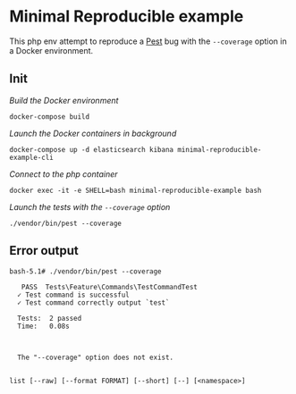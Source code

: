 # Minimal Reproducible example

This php env attempt to reproduce a [Pest](https://pestphp.com/) bug with the `--coverage` option in a Docker environment.

## Init

*Build the Docker environment*

`docker-compose build`

*Launch the Docker containers in background*

`docker-compose up -d elasticsearch kibana minimal-reproducible-example-cli`

*Connect to the php container*

`docker exec -it -e SHELL=bash minimal-reproducible-example bash`

*Launch the tests with the `--coverage` option*

`./vendor/bin/pest --coverage`

## Error output

```
bash-5.1# ./vendor/bin/pest --coverage

   PASS  Tests\Feature\Commands\TestCommandTest
  ✓ Test command is successful
  ✓ Test command correctly output `test`

  Tests:  2 passed
  Time:   0.08s


                                           
  The "--coverage" option does not exist.  
                                           

list [--raw] [--format FORMAT] [--short] [--] [<namespace>]
```